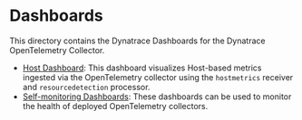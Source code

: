 # Dashboards

This directory contains the Dynatrace Dashboards for the Dynatrace OpenTelemetry Collector.

- [Host Dashboard](Host%20Dashboard.md): This dashboard visualizes Host-based metrics ingested via the OpenTelemetry collector using the `hostmetrics` receiver and `resourcedetection` processor.
- [Self-monitoring Dashboards](Self-monitoring%20Dashboards.md): These dashboards can be used to monitor the health of deployed OpenTelemetry collectors. 
